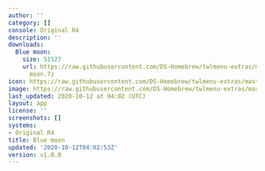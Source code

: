 ```yaml
---
author: ''
category: []
console: Original R4
description: ''
downloads:
  Blue moon:
    size: 51527
    url: https://raw.githubusercontent.com/DS-Homebrew/twlmenu-extras/master/s/TWiLightMenu/r4menu/themes/Blue
      moon.7z
icon: https://raw.githubusercontent.com/DS-Homebrew/twlmenu-extras/master/unistore/icons/r4.png
image: https://raw.githubusercontent.com/DS-Homebrew/twlmenu-extras/master/unistore/icons/r4.png
last_updated: 2020-10-12 at 04:02 (UTC)
layout: app
license: ''
screenshots: []
systems:
- Original R4
title: Blue moon
updated: '2020-10-12T04:02:53Z'
version: v1.0.0
---
```

